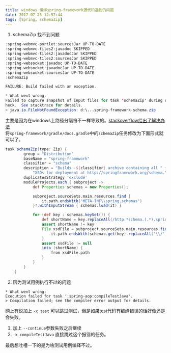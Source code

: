```yaml
---
title: windows 编绎spring-framework源代码遇到的问题
date: 2017-07-25 12:57:44
tags: [Spring, schemaZip]
---
```

1. schemaZip 找不到问题
```java 
:spring-webmvc-portlet:sourcesJar UP-TO-DATE
:spring-webmvc-tiles2:javadoc SKIPPED
:spring-webmvc-tiles2:javadocJar SKIPPED
:spring-webmvc-tiles2:sourcesJar SKIPPED
:spring-websocket:javadoc UP-TO-DATE
:spring-websocket:javadocJar UP-TO-DATE
:spring-websocket:sourcesJar UP-TO-DATE
:schemaZip

FAILURE: Build failed with an exception.

* What went wrong:
Failed to capture snapshot of input files for task 'schemaZip' during up-to-date c
heck.  See stacktrace for details.
> java.io.FileNotFoundException: d:\...spring-framework-schema.zip
```
主要是因为在windows上路径分隔符不一样导致的。[stackoverflow给出了解决办法](https://stackoverflow.com/questions/34916981/build-spring-framework-source-code-encounter-an-error)   
将`spring-framework/gradle/docs.gradle`中的`schemaZip`任务修改为下面形式就可以了。

```gradle
task schemaZip(type: Zip) {
        group = "Distribution"
        baseName = "spring-framework"
        classifier = "schema"
        description = "Builds -${classifier} archive containing all " +
            "XSDs for deployment at http://springframework.org/schema."
        duplicatesStrategy 'exclude'
        moduleProjects.each { subproject ->
            def Properties schemas = new Properties();

            subproject.sourceSets.main.resources.find {
                it.path.endsWith("META-INF\\spring.schemas")
            }?.withInputStream { schemas.load(it) }

            for (def key : schemas.keySet()) {
                def shortName = key.replaceAll(/http.*schema.(.*).spring-.*/, '$1')
                assert shortName != key
                File xsdFile = subproject.sourceSets.main.resources.find {
                    it.path.endsWith(schemas.get(key).replaceAll('\\/','\\\\'))
                }
                assert xsdFile != null
                into (shortName) {
                    from xsdFile.path
                }
            }
        }
    }
```

2. 因为测试用例执行不过的问题
```shell
* What went wrong:
Execution failed for task ':spring-aop:compileTestJava'.
> Compilation failed; see the compiler error output for details.
```
网上有说加上 `-x test` 可以跳过测试，但是如果test代码有编绎错误的话好像还是会失败。
1. 加上 `--continue`参数失败之后继续
2. `-x compileTestJava` 直接跳过这个报错的任务。

最后想吐槽一下的是为啥测试用例编绎不过。